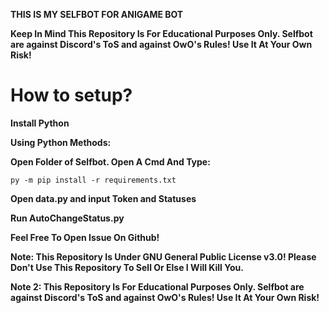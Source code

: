 
**THIS IS MY SELFBOT FOR ANIGAME BOT**



**Keep In Mind This Repository Is For Educational Purposes Only. Selfbot are against Discord's ToS and against OwO's Rules! Use It At Your Own Risk!**








# How to setup?

**Install Python**



**Using Python Methods:**

**Open Folder of Selfbot. Open A Cmd And Type:**

```
py -m pip install -r requirements.txt
```

**Open data.py and input Token and Statuses**

**Run AutoChangeStatus.py**



**Feel Free To Open Issue On Github!**



**Note: This Repository Is Under GNU General Public License v3.0! Please Don't Use This Repository To Sell Or Else I Will Kill You.**

**Note 2: This Repository Is For Educational Purposes Only. Selfbot are against Discord's ToS and against OwO's Rules! Use It At Your Own Risk!**
